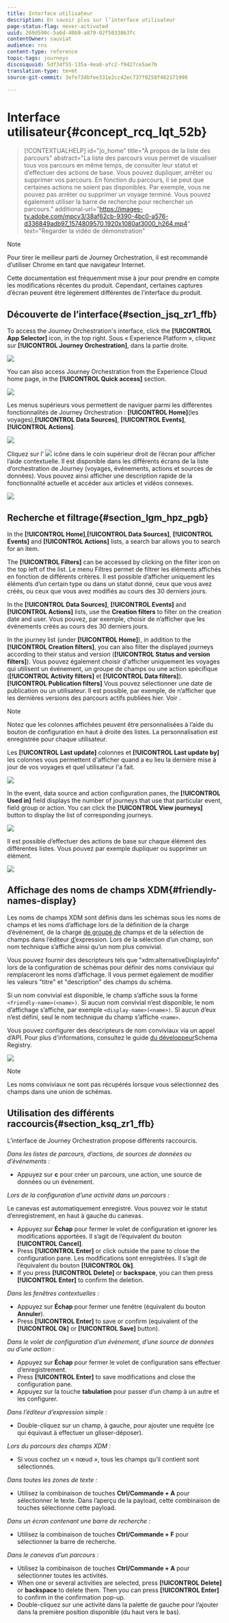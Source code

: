 ```yaml
---
title: Interface utilisateur
description: En savoir plus sur l’interface utilisateur
page-status-flag: never-activated
uuid: 269d590c-5a6d-40b9-a879-02f5033863fc
contentOwner: sauviat
audience: rns
content-type: reference
topic-tags: journeys
discoiquuid: 5df34f55-135a-4ea8-afc2-f9427ce5ae7b
translation-type: tm+mt
source-git-commit: 3efe73dbfee331e2cc42ec737f0258f482171998

---
```



# Interface utilisateur{#concept_rcq_lqt_52b}


>[!CONTEXTUALHELP]
>id=&quot;jo_home&quot;
>title=&quot;À propos de la liste des parcours&quot;
>abstract=&quot;La liste des parcours vous permet de visualiser tous vos parcours en même temps, de consulter leur statut et d’effectuer des actions de base. Vous pouvez dupliquer, arrêter ou supprimer vos parcours. En fonction du parcours, il se peut que certaines actions ne soient pas disponibles. Par exemple, vous ne pouvez pas arrêter ou supprimer un voyage terminé. Vous pouvez également utiliser la barre de recherche pour rechercher un parcours.&quot;
>additional-url=&quot;https://images-tv.adobe.com/mpcv3/38af62cb-9390-4bc0-a576-d336849adb97_1574809570.1920x1080at3000_h264.mp4&quot; text=&quot;Regarder la vidéo de démonstration&quot;

>[!NOTE]
>
>Pour tirer le meilleur parti de Journey Orchestration, il est recommandé d’utiliser Chrome en tant que navigateur Internet.
>
>Cette documentation est fréquemment mise à jour pour prendre en compte les modifications récentes du produit. Cependant, certaines captures d’écran peuvent être légèrement différentes de l’interface du produit.

## Découverte de l’interface{#section_jsq_zr1_ffb}

To access the Journey Orchestration&#39;s interface, click the **[!UICONTROL App Selector]** icon, in the top right. Sous « Experience Platform », cliquez sur **[!UICONTROL Journey Orchestration]**, dans la partie droite.

![](../assets/journey1.png)

You can also access Journey Orchestration from the Experience Cloud home page, in the **[!UICONTROL Quick access]** section.

![](../assets/journey1bis.png)

Les menus supérieurs vous permettent de naviguer parmi les différentes fonctionnalités de Journey Orchestration : **[!UICONTROL Home]**(les voyages),**[!UICONTROL Data Sources]**, **[!UICONTROL Events]**, **[!UICONTROL Actions]**.

![](../assets/journey2.png)

Cliquez sur l’ ![](../assets/icon-context.png) icône dans le coin supérieur droit de l’écran pour afficher l’aide contextuelle. Il est disponible dans les différents écrans de la liste d’orchestration de Journey (voyages, événements, actions et sources de données). Vous pouvez ainsi afficher une description rapide de la fonctionnalité actuelle et accéder aux articles et vidéos connexes.

![](../assets/journey2bis.png)

## Recherche et filtrage{#section_lgm_hpz_pgb}

In the **[!UICONTROL Home]**,**[!UICONTROL Data Sources]**, **[!UICONTROL Events]** and **[!UICONTROL Actions]** lists, a search bar allows you to search for an item.

The **[!UICONTROL Filters]** can be accessed by clicking on the filter icon on the top left of the list. Le menu Filtres permet de filtrer les éléments affichés en fonction de différents critères. Il est possible d’afficher uniquement les éléments d’un certain type ou dans un statut donné, ceux que vous avez créés, ou ceux que vous avez modifiés au cours des 30 derniers jours.

In the **[!UICONTROL Data Sources]**, **[!UICONTROL Events]** and **[!UICONTROL Actions]** lists, use the **Creation filters** to filter on the creation date and user. Vous pouvez, par exemple, choisir de n’afficher que les événements créés au cours des 30 derniers jours.

In the journey list (under **[!UICONTROL Home]**), in addition to the **[!UICONTROL Creation filters]**, you can also filter the displayed journeys according to their status and version (**[!UICONTROL Status and version filters]**). Vous pouvez également choisir d&#39;afficher uniquement les voyages qui utilisent un événement, un groupe de champs ou une action spécifique (**[!UICONTROL Activity filters]** et **[!UICONTROL Data filters]**). **[!UICONTROL Publication filters]** Vous pouvez sélectionner une date de publication ou un utilisateur. Il est possible, par exemple, de n’afficher que les dernières versions des parcours actifs publiées hier. Voir [](../building-journeys/using-the-journey-designer.md).

>[!NOTE]
>
>Notez que les colonnes affichées peuvent être personnalisées à l’aide du bouton de configuration en haut à droite des listes. La personnalisation est enregistrée pour chaque utilisateur.

Les **[!UICONTROL Last update]** colonnes et **[!UICONTROL Last update by]** les colonnes vous permettent d&#39;afficher quand a eu lieu la dernière mise à jour de vos voyages et quel utilisateur l&#39;a fait.

![](../assets/journey74.png)

In the event, data source and action configuration panes, the **[!UICONTROL Used in]** field displays the number of journeys that use that particular event, field group or action. You can click the **[!UICONTROL View journeys]** button to display the list of corresponding journeys.

![](../assets/journey3bis.png)

Il est possible d’effectuer des actions de base sur chaque élément des différentes listes. Vous pouvez par exemple dupliquer ou supprimer un élément.

![](../assets/journey4.png)

## Affichage des noms de champs XDM{#friendly-names-display}

Les noms de champs XDM sont définis dans les schémas sous les noms de champs et les noms d’affichage lors de la définition de la charge [](../event/defining-the-payload-fields.md)d’événement, de la charge [de groupe de](../datasource/field-groups.md) champs et de la sélection de champs dans l’éditeur [d’](../expression/expressionadvanced.md)expression.
Lors de la sélection d’un champ, son nom technique s’affiche ainsi qu’un nom plus convivial.

Vous pouvez fournir des descripteurs tels que &quot;xdm:alternativeDisplayInfo&quot; lors de la configuration de schémas pour définir des noms conviviaux qui remplaceront les noms d’affichage. Il vous permet également de modifier les valeurs &quot;titre&quot; et &quot;description&quot; des champs du schéma.

Si un nom convivial est disponible, le champ s’affiche sous la forme `<friendly-name>(<name>)`. Si aucun nom convivial n’est disponible, le nom d’affichage s’affiche, par exemple `<display-name>(<name>)`. Si aucun d’eux n’est défini, seul le nom technique du champ s’affiche `<name>`.

Vous pouvez configurer des descripteurs de nom conviviaux via un appel d’API. Pour plus d&#39;informations, consultez le guide [du développeur](https://www.adobe.io/apis/experienceplatform/home/xdm/xdmservices.html#!api-specification/markdown/narrative/technical_overview/schema_registry/schema_registry_developer_guide.md)Schema Registry.

![](../assets/xdm-from-descriptors.png)

>[!NOTE]
>
>Les noms conviviaux ne sont pas récupérés lorsque vous sélectionnez des champs dans une union de schémas.

## Utilisation des différents raccourcis{#section_ksq_zr1_ffb}

L’interface de Journey Orchestration propose différents raccourcis.

_Dans les listes de parcours, d’actions, de sources de données ou d’événements :_

* Appuyez sur **c** pour créer un parcours, une action, une source de données ou un événement.

_Lors de la configuration d’une activité dans un parcours :_

Le canevas est automatiquement enregistré. Vous pouvez voir le statut d’enregistrement, en haut à gauche du canevas.

* Appuyez sur **Échap** pour fermer le volet de configuration et ignorer les modifications apportées. Il s’agit de l’équivalent du bouton **[!UICONTROL Cancel]**.
* Press **[!UICONTROL Enter]** or click outside the pane to close the configuration pane. Les modifications sont enregistrées. Il s’agit de l’équivalent du bouton **[!UICONTROL Ok]**.
* If you press **[!UICONTROL Delete]** or **backspace**, you can then press **[!UICONTROL Enter]** to confirm the deletion.

_Dans les fenêtres contextuelles :_

* Appuyez sur **Échap** pour fermer une fenêtre (équivalent du bouton **Annuler**).
* Press **[!UICONTROL Enter]** to save or confirm (equivalent of the **[!UICONTROL Ok]** or **[!UICONTROL Save]** button).

_Dans le volet de configuration d’un événement, d’une source de données ou d’une action :_

* Appuyez sur **Échap** pour fermer le volet de configuration sans effectuer d’enregistrement.
* Press **[!UICONTROL Enter]** to save modifications and close the configuration pane.
* Appuyez sur la touche **tabulation** pour passer d’un champ à un autre et les configurer.

_Dans l’éditeur d’expression simple :_

* Double-cliquez sur un champ, à gauche, pour ajouter une requête (ce qui équivaut à effectuer un glisser-déposer).

_Lors du parcours des champs XDM :_

* Si vous cochez un « nœud », tous les champs qu’il contient sont sélectionnés.

_Dans toutes les zones de texte :_

* Utilisez la combinaison de touches **Ctrl/Commande + A** pour sélectionner le texte. Dans l’aperçu de la payload, cette combinaison de touches sélectionne cette payload.

_Dans un écran contenant une barre de recherche :_

* Utilisez la combinaison de touches **Ctrl/Commande + F** pour sélectionner la barre de recherche.

_Dans le canevas d’un parcours :_

* Utilisez la combinaison de touches **Ctrl/Commande + A** pour sélectionner toutes les activités.
* When one or several activities are selected, press **[!UICONTROL Delete]** or **backspace** to delete them. Then you can press **[!UICONTROL Enter]** to confirm in the confirmation pop-up.
* Double-cliquez sur une activité dans la palette de gauche pour l’ajouter dans la première position disponible (du haut vers le bas).
